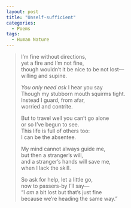 ```yaml
---
layout: post
title: "Unself-sufficient"
categories:
  - Poems
tags:
  - Human Nature
---
```

> I’m fine without directions,  
> yet a fire and I’m not fine,  
> though wouldn’t it be nice to be not lost—  
> willing and supine.
>
> *You only need ask* I hear you say  
> Though my stubborn mouth squirms tight.  
> Instead I guard, from afar,  
> worried and contrite.  
>
> But to travel well you can’t go alone  
> or so I’ve begun to see.  
> This life is full of others too:  
> I can be the absentee.
>
> My mind cannot always guide me,  
> but then a stranger’s will,  
> and a stranger’s hands will save me,  
> when I lack the skill.
>
> So ask for help, let a little go,  
> now to passers-by I’ll say—  
> “I *am* a bit lost but that’s just fine  
> because we’re heading the same way.”
